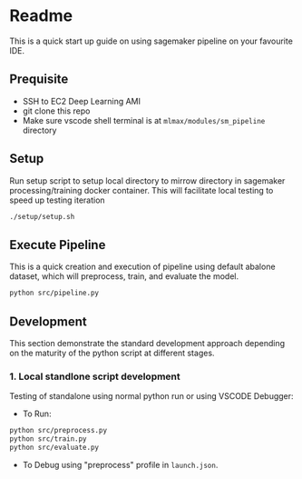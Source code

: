 # Readme

This is a quick start up guide on using sagemaker pipeline on your favourite IDE.

## Prequisite

- SSH to EC2 Deep Learning AMI
- git clone this repo
- Make sure vscode shell terminal is at `mlmax/modules/sm_pipeline` directory

## Setup

Run setup script to setup local directory to mirrow directory in sagemaker processing/training docker container. This will facilitate local testing to speed up testing iteration

```bash
./setup/setup.sh

```

## Execute Pipeline

This is a quick creation and execution of pipeline using default abalone dataset, which will preprocess, train, and evaluate the model.

```bash
python src/pipeline.py
```

## Development

This section demonstrate the standard development approach depending on the maturity of the python script at different stages.

### 1. Local standlone script development

Testing of standalone using normal python run or using VSCODE Debugger:

- To Run:

```bash
python src/preprocess.py
python src/train.py
python src/evaluate.py
```

- To Debug using "preprocess" profile in `launch.json`.
